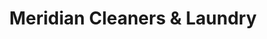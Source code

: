 ---
title: "Meridian Cleaners & Laundry"
url: /gilbert/meridian-cleaners-and-laundry/
shop: laundry
---